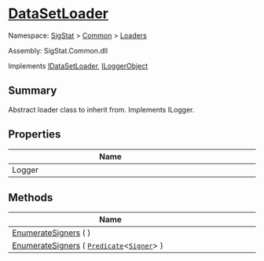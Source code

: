 # [DataSetLoader](./DataSetLoader.md)

Namespace: [SigStat]() > [Common](./../README.md) > [Loaders](./README.md)

Assembly: SigStat.Common.dll

Implements [IDataSetLoader](./IDataSetLoader.md), [ILoggerObject](./../ILoggerObject.md)

## Summary
Abstract loader class to inherit from. Implements ILogger.

## Properties

| Name | Summary | 
| --- | --- | 
| Logger<div style="width: 400px">| <div style="width: 400px">| <br>


## Methods

| Name | Summary | 
| --- | --- | 
| [EnumerateSigners](./Methods/DataSetLoader-100663877.md) (  )<div style="width: 400px">| <div style="width: 400px">| <br>
| [EnumerateSigners](./Methods/DataSetLoader-100663878.md) ( [`Predicate`](https://docs.microsoft.com/en-us/dotnet/api/System.Predicate-1)\<[`Signer`](./../Signer.md)> )<div style="width: 400px">| <div style="width: 400px">| <br>


